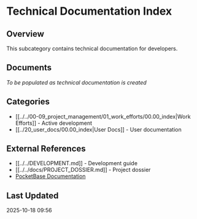 # Technical Documentation Index

## Overview
This subcategory contains technical documentation for developers.

## Documents
_To be populated as technical documentation is created_

## Categories
- [[../../00-09_project_management/01_work_efforts/00.00_index|Work Efforts]] - Active development
- [[../20_user_docs/00.00_index|User Docs]] - User documentation

## External References
- [[../../DEVELOPMENT.md]] - Development guide
- [[../../docs/PROJECT_DOSSIER.md]] - Project dossier
- [PocketBase Documentation](https://pocketbase.io/docs/)

## Last Updated
2025-10-18 09:56

